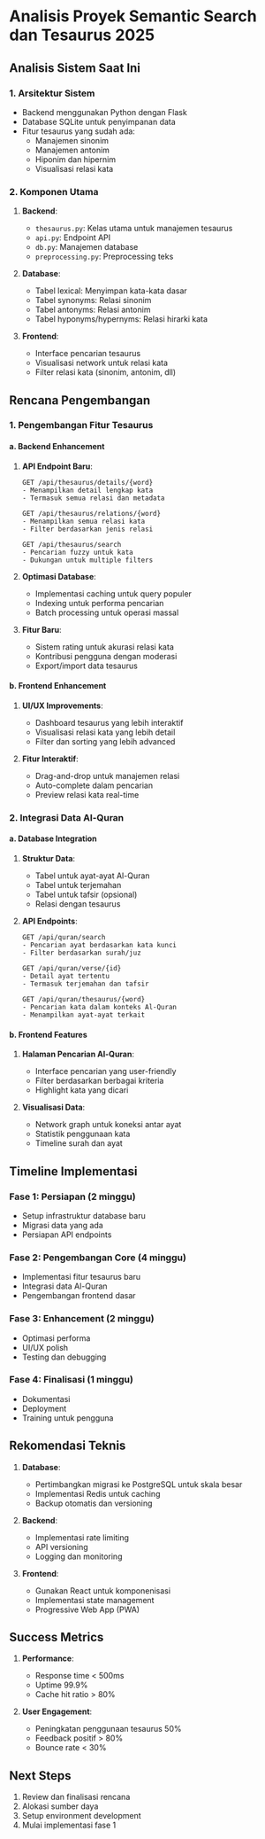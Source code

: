 # Analisis Proyek Semantic Search dan Tesaurus 2025

## Analisis Sistem Saat Ini

### 1. Arsitektur Sistem

- Backend menggunakan Python dengan Flask
- Database SQLite untuk penyimpanan data
- Fitur tesaurus yang sudah ada:
  - Manajemen sinonim
  - Manajemen antonim
  - Hiponim dan hipernim
  - Visualisasi relasi kata

### 2. Komponen Utama

1. **Backend**:
   - `thesaurus.py`: Kelas utama untuk manajemen tesaurus
   - `api.py`: Endpoint API
   - `db.py`: Manajemen database
   - `preprocessing.py`: Preprocessing teks
2. **Database**:

   - Tabel lexical: Menyimpan kata-kata dasar
   - Tabel synonyms: Relasi sinonim
   - Tabel antonyms: Relasi antonim
   - Tabel hyponyms/hypernyms: Relasi hirarki kata

3. **Frontend**:
   - Interface pencarian tesaurus
   - Visualisasi network untuk relasi kata
   - Filter relasi kata (sinonim, antonim, dll)

## Rencana Pengembangan

### 1. Pengembangan Fitur Tesaurus

#### a. Backend Enhancement

1. **API Endpoint Baru**:

   ```
   GET /api/thesaurus/details/{word}
   - Menampilkan detail lengkap kata
   - Termasuk semua relasi dan metadata

   GET /api/thesaurus/relations/{word}
   - Menampilkan semua relasi kata
   - Filter berdasarkan jenis relasi

   GET /api/thesaurus/search
   - Pencarian fuzzy untuk kata
   - Dukungan untuk multiple filters
   ```

2. **Optimasi Database**:

   - Implementasi caching untuk query populer
   - Indexing untuk performa pencarian
   - Batch processing untuk operasi massal

3. **Fitur Baru**:
   - Sistem rating untuk akurasi relasi kata
   - Kontribusi pengguna dengan moderasi
   - Export/import data tesaurus

#### b. Frontend Enhancement

1. **UI/UX Improvements**:

   - Dashboard tesaurus yang lebih interaktif
   - Visualisasi relasi kata yang lebih detail
   - Filter dan sorting yang lebih advanced

2. **Fitur Interaktif**:
   - Drag-and-drop untuk manajemen relasi
   - Auto-complete dalam pencarian
   - Preview relasi kata real-time

### 2. Integrasi Data Al-Quran

#### a. Database Integration

1. **Struktur Data**:

   - Tabel untuk ayat-ayat Al-Quran
   - Tabel untuk terjemahan
   - Tabel untuk tafsir (opsional)
   - Relasi dengan tesaurus

2. **API Endpoints**:

   ```
   GET /api/quran/search
   - Pencarian ayat berdasarkan kata kunci
   - Filter berdasarkan surah/juz

   GET /api/quran/verse/{id}
   - Detail ayat tertentu
   - Termasuk terjemahan dan tafsir

   GET /api/quran/thesaurus/{word}
   - Pencarian kata dalam konteks Al-Quran
   - Menampilkan ayat-ayat terkait
   ```

#### b. Frontend Features

1. **Halaman Pencarian Al-Quran**:

   - Interface pencarian yang user-friendly
   - Filter berdasarkan berbagai kriteria
   - Highlight kata yang dicari

2. **Visualisasi Data**:
   - Network graph untuk koneksi antar ayat
   - Statistik penggunaan kata
   - Timeline surah dan ayat

## Timeline Implementasi

### Fase 1: Persiapan (2 minggu)

- Setup infrastruktur database baru
- Migrasi data yang ada
- Persiapan API endpoints

### Fase 2: Pengembangan Core (4 minggu)

- Implementasi fitur tesaurus baru
- Integrasi data Al-Quran
- Pengembangan frontend dasar

### Fase 3: Enhancement (2 minggu)

- Optimasi performa
- UI/UX polish
- Testing dan debugging

### Fase 4: Finalisasi (1 minggu)

- Dokumentasi
- Deployment
- Training untuk pengguna

## Rekomendasi Teknis

1. **Database**:

   - Pertimbangkan migrasi ke PostgreSQL untuk skala besar
   - Implementasi Redis untuk caching
   - Backup otomatis dan versioning

2. **Backend**:

   - Implementasi rate limiting
   - API versioning
   - Logging dan monitoring

3. **Frontend**:
   - Gunakan React untuk komponenisasi
   - Implementasi state management
   - Progressive Web App (PWA)

## Success Metrics

1. **Performance**:

   - Response time < 500ms
   - Uptime 99.9%
   - Cache hit ratio > 80%

2. **User Engagement**:
   - Peningkatan penggunaan tesaurus 50%
   - Feedback positif > 80%
   - Bounce rate < 30%

## Next Steps

1. Review dan finalisasi rencana
2. Alokasi sumber daya
3. Setup environment development
4. Mulai implementasi fase 1
